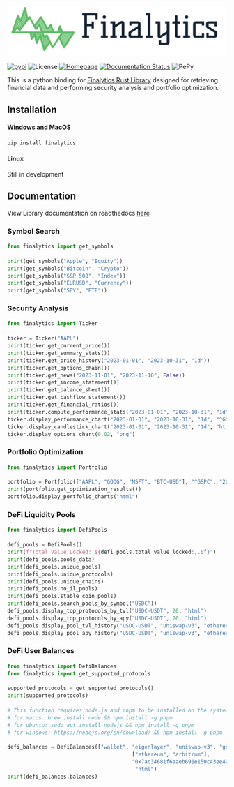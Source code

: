 ![Finalytics](https://github.com/Nnamdi-sys/finalytics-py/raw/main/examples/logo-color.png)

[![pypi](https://img.shields.io/pypi/v/finalytics)](https://pypi.org/project/finalytics/)
![License](https://img.shields.io/crates/l/finalytics)
[![Homepage](https://img.shields.io/badge/homepage-finalytics.rs-blue)](https://finalytics.rs/)
[![Documentation Status](https://readthedocs.org/projects/finalytics-py/badge/?version=latest)](https://finalytics-py.readthedocs.io/en/latest/?badge=latest)
![PePy](https://static.pepy.tech/personalized-badge/finalytics?period=total&units=international_system&left_color=black&right_color=blue&left_text=Downloads)



This is a python binding for [Finalytics Rust Library](https://github.com/Nnamdi-sys/finalytics) designed for retrieving financial data and performing security analysis and portfolio optimization.

## Installation

#### Windows and MacOS

```bash
pip install finalytics
```

#### Linux

Still in development

## Documentation

View Library documentation on readthedocs [here](https://finalytics-py.readthedocs.io/en/latest/)

### Symbol Search

```python
from finalytics import get_symbols

print(get_symbols("Apple", "Equity"))
print(get_symbols("Bitcoin", "Crypto"))
print(get_symbols("S&P 500", "Index"))
print(get_symbols("EURUSD", "Currency"))
print(get_symbols("SPY", "ETF"))
```

### Security Analysis

```python
from finalytics import Ticker

ticker = Ticker("AAPL")
print(ticker.get_current_price())
print(ticker.get_summary_stats())
print(ticker.get_price_history("2023-01-01", "2023-10-31", "1d"))
print(ticker.get_options_chain())
print(ticker.get_news("2023-11-01", "2023-11-10", False))
print(ticker.get_income_statement())
print(ticker.get_balance_sheet())
print(ticker.get_cashflow_statement())
print(ticker.get_financial_ratios())
print(ticker.compute_performance_stats("2023-01-01", "2023-10-31", "1d", "^GSPC", 0.95, 0.02))
ticker.display_performance_chart("2023-01-01", "2023-10-31", "1d", "^GSPC", 0.95, 0.02, "html")
ticker.display_candlestick_chart("2023-01-01", "2023-10-31", "1d", "html")
ticker.display_options_chart(0.02, "png")
```

### Portfolio Optimization

```python
from finalytics import Portfolio

portfolio = Portfolio(["AAPL", "GOOG", "MSFT", "BTC-USD"], "^GSPC", "2020-01-01", "2022-01-01", "1d", 0.95, 0.02, 1000, "max_sharpe")
print(portfolio.get_optimization_results())
portfolio.display_portfolio_charts("html")
```

### DeFi Liquidity Pools

```python
from finalytics import DefiPools

defi_pools = DefiPools()
print(f"Total Value Locked: ${defi_pools.total_value_locked:,.0f}")
print(defi_pools.pools_data)
print(defi_pools.unique_pools)
print(defi_pools.unique_protocols)
print(defi_pools.unique_chains)
print(defi_pools.no_il_pools)
print(defi_pools.stable_coin_pools)
print(defi_pools.search_pools_by_symbol("USDC"))
defi_pools.display_top_protocols_by_tvl("USDC-USDT", 20, "html")
defi_pools.display_top_protocols_by_apy("USDC-USDT", 20, "html")
defi_pools.display_pool_tvl_history("USDC-USDT", "uniswap-v3", "ethereum", "html")
defi_pools.display_pool_apy_history("USDC-USDT", "uniswap-v3", "ethereum", "html")
```

### DeFi User Balances

```python
from finalytics import DefiBalances
from finalytics import get_supported_protocols

supported_protocols = get_supported_protocols()
print(supported_protocols)

# This function requires node.js and pnpm to be installed on the system
# for macos: brew install node && npm install -g pnpm
# for ubuntu: sudo apt install nodejs && npm install -g pnpm
# for windows: https://nodejs.org/en/download/ && npm install -g pnpm

defi_balances = DefiBalances(["wallet", "eigenlayer", "uniswap-v3", "gearbox", "ether.fi"],
                                        ["ethereum", "arbitrum"],
                                        "0x7ac34681f6aaeb691e150c43ee494177c0e2c183",
                                         "html")
print(defi_balances.balances)
```




